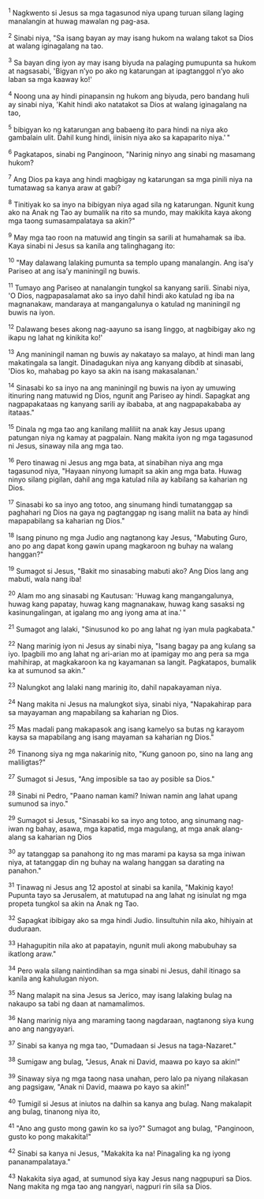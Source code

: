 <sup>1</sup>
Nagkwento si Jesus sa mga tagasunod niya upang turuan silang laging manalangin at huwag mawalan ng pag-asa. 

<sup>2</sup>
Sinabi niya, "Sa isang bayan ay may isang hukom na walang takot sa Dios at walang iginagalang na tao. 

<sup>3</sup>
Sa bayan ding iyon ay may isang biyuda na palaging pumupunta sa hukom at nagsasabi, 'Bigyan nʼyo po ako ng katarungan at ipagtanggol nʼyo ako laban sa mga kaaway ko!' 

<sup>4</sup>
Noong una ay hindi pinapansin ng hukom ang biyuda, pero bandang huli ay sinabi niya, 'Kahit hindi ako natatakot sa Dios at walang iginagalang na tao, 

<sup>5</sup>
bibigyan ko ng katarungan ang babaeng ito para hindi na niya ako gambalain ulit. Dahil kung hindi, iinisin niya ako sa kapaparito niya.' " 

<sup>6</sup>
Pagkatapos, sinabi ng Panginoon, "Narinig ninyo ang sinabi ng masamang hukom? 

<sup>7</sup>
Ang Dios pa kaya ang hindi magbigay ng katarungan sa mga pinili niya na tumatawag sa kanya araw at gabi? 

<sup>8</sup>
Tinitiyak ko sa inyo na bibigyan niya agad sila ng katarungan. Ngunit kung ako na Anak ng Tao ay bumalik na rito sa mundo, may makikita kaya akong mga taong sumasampalataya sa akin?" 

<sup>9</sup>
May mga tao roon na matuwid ang tingin sa sarili at humahamak sa iba. Kaya sinabi ni Jesus sa kanila ang talinghagang ito: 

<sup>10</sup>
"May dalawang lalaking pumunta sa templo upang manalangin. Ang isaʼy Pariseo at ang isaʼy maniningil ng buwis. 

<sup>11</sup>
Tumayo ang Pariseo at nanalangin tungkol sa kanyang sarili. Sinabi niya, 'O Dios, nagpapasalamat ako sa inyo dahil hindi ako katulad ng iba na magnanakaw, mandaraya at mangangalunya o katulad ng maniningil ng buwis na iyon. 

<sup>12</sup>
Dalawang beses akong nag-aayuno sa isang linggo, at nagbibigay ako ng ikapu ng lahat ng kinikita ko!' 

<sup>13</sup>
Ang maniningil naman ng buwis ay nakatayo sa malayo, at hindi man lang makatingala sa langit. Dinadagukan niya ang kanyang dibdib at sinasabi, 'Dios ko, mahabag po kayo sa akin na isang makasalanan.' 

<sup>14</sup>
Sinasabi ko sa inyo na ang maniningil ng buwis na iyon ay umuwing itinuring nang matuwid ng Dios, ngunit ang Pariseo ay hindi. Sapagkat ang nagpapakataas ng kanyang sarili ay ibababa, at ang nagpapakababa ay itataas." 

<sup>15</sup>
Dinala ng mga tao ang kanilang maliliit na anak kay Jesus upang patungan niya ng kamay at pagpalain. Nang makita iyon ng mga tagasunod ni Jesus, sinaway nila ang mga tao. 

<sup>16</sup>
Pero tinawag ni Jesus ang mga bata, at sinabihan niya ang mga tagasunod niya, "Hayaan ninyong lumapit sa akin ang mga bata. Huwag ninyo silang pigilan, dahil ang mga katulad nila ay kabilang sa kaharian ng Dios. 

<sup>17</sup>
Sinasabi ko sa inyo ang totoo, ang sinumang hindi tumatanggap sa paghahari ng Dios na gaya ng pagtanggap ng isang maliit na bata ay hindi mapapabilang sa kaharian ng Dios." 

<sup>18</sup>
Isang pinuno ng mga Judio ang nagtanong kay Jesus, "Mabuting Guro, ano po ang dapat kong gawin upang magkaroon ng buhay na walang hanggan?" 

<sup>19</sup>
Sumagot si Jesus, "Bakit mo sinasabing mabuti ako? Ang Dios lang ang mabuti, wala nang iba! 

<sup>20</sup>
Alam mo ang sinasabi ng Kautusan: 'Huwag kang mangangalunya, huwag kang papatay, huwag kang magnanakaw, huwag kang sasaksi ng kasinungalingan, at igalang mo ang iyong ama at ina.' " 

<sup>21</sup>
Sumagot ang lalaki, "Sinusunod ko po ang lahat ng iyan mula pagkabata." 

<sup>22</sup>
Nang marinig iyon ni Jesus ay sinabi niya, "Isang bagay pa ang kulang sa iyo. Ipagbili mo ang lahat ng ari-arian mo at ipamigay mo ang pera sa mga mahihirap, at magkakaroon ka ng kayamanan sa langit. Pagkatapos, bumalik ka at sumunod sa akin." 

<sup>23</sup>
Nalungkot ang lalaki nang marinig ito, dahil napakayaman niya. 

<sup>24</sup>
Nang makita ni Jesus na malungkot siya, sinabi niya, "Napakahirap para sa mayayaman ang mapabilang sa kaharian ng Dios. 

<sup>25</sup>
Mas madali pang makapasok ang isang kamelyo sa butas ng karayom kaysa sa mapabilang ang isang mayaman sa kaharian ng Dios." 

<sup>26</sup>
Tinanong siya ng mga nakarinig nito, "Kung ganoon po, sino na lang ang maliligtas?" 

<sup>27</sup>
Sumagot si Jesus, "Ang imposible sa tao ay posible sa Dios." 

<sup>28</sup>
Sinabi ni Pedro, "Paano naman kami? Iniwan namin ang lahat upang sumunod sa inyo." 

<sup>29</sup>
Sumagot si Jesus, "Sinasabi ko sa inyo ang totoo, ang sinumang nag-iwan ng bahay, asawa, mga kapatid, mga magulang, at mga anak alang-alang sa kaharian ng Dios 

<sup>30</sup>
ay tatanggap sa panahong ito ng mas marami pa kaysa sa mga iniwan niya, at tatanggap din ng buhay na walang hanggan sa darating na panahon." 

<sup>31</sup>
Tinawag ni Jesus ang 12 apostol at sinabi sa kanila, "Makinig kayo! Pupunta tayo sa Jerusalem, at matutupad na ang lahat ng isinulat ng mga propeta tungkol sa akin na Anak ng Tao. 

<sup>32</sup>
Sapagkat ibibigay ako sa mga hindi Judio. Iinsultuhin nila ako, hihiyain at duduraan. 

<sup>33</sup>
Hahagupitin nila ako at papatayin, ngunit muli akong mabubuhay sa ikatlong araw." 

<sup>34</sup>
Pero wala silang naintindihan sa mga sinabi ni Jesus, dahil itinago sa kanila ang kahulugan niyon.

<sup>35</sup>
Nang malapit na sina Jesus sa Jerico, may isang lalaking bulag na nakaupo sa tabi ng daan at namamalimos. 

<sup>36</sup>
Nang marinig niya ang maraming taong nagdaraan, nagtanong siya kung ano ang nangyayari. 

<sup>37</sup>
Sinabi sa kanya ng mga tao, "Dumadaan si Jesus na taga-Nazaret." 

<sup>38</sup>
Sumigaw ang bulag, "Jesus, Anak ni David, maawa po kayo sa akin!" 

<sup>39</sup>
Sinaway siya ng mga taong nasa unahan, pero lalo pa niyang nilakasan ang pagsigaw, "Anak ni David, maawa po kayo sa akin!" 

<sup>40</sup>
Tumigil si Jesus at iniutos na dalhin sa kanya ang bulag. Nang makalapit ang bulag, tinanong niya ito, 

<sup>41</sup>
"Ano ang gusto mong gawin ko sa iyo?" Sumagot ang bulag, "Panginoon, gusto ko pong makakita!" 

<sup>42</sup>
Sinabi sa kanya ni Jesus, "Makakita ka na! Pinagaling ka ng iyong pananampalataya." 

<sup>43</sup>
Nakakita siya agad, at sumunod siya kay Jesus nang nagpupuri sa Dios. Nang makita ng mga tao ang nangyari, nagpuri rin sila sa Dios.